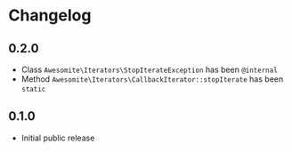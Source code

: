 # Changelog

## 0.2.0

* Class `Awesomite\Iterators\StopIterateException` has been `@internal`
* Method `Awesomite\Iterators\CallbackIterator::stopIterate` has been `static`

## 0.1.0

* Initial public release